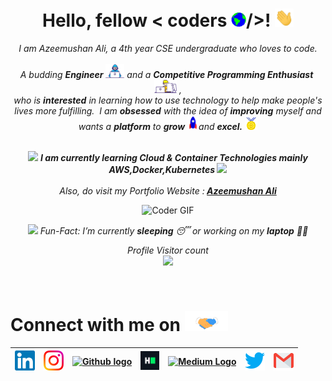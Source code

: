 <h1 align="center"><b>Hello, fellow &lt coders </b><img src="https://github.com/azeemushanali/Portfolio/blob/master/GIF%20Templates/Earth.gif?raw=true" width="24px">/&gt! <img src="https://github.com/azeemushanali/Portfolio/blob/master/GIF%20Templates/Hi.gif?raw=true" width="30px">
<br>

</h1>

<p align="center">
  <em>
    I am Azeemushan Ali, a 4th year CSE undergraduate who loves to code.  <br><br>
    A budding <b>Engineer</b> <img src="https://github.com/azeemushanali/Portfolio/blob/master/GIF%20Templates/Developer.gif?raw=true" width="30px"> and a <b>Competitive Programming Enthusiast</b>&nbsp;<img src="https://github.com/azeemushanali/Portfolio/blob/master/GIF%20Templates/Designer.gif?raw=true" width="36px">&nbsp,<br>who is <b>interested</b> in learning how to use technology to help make people's lives more fulfilling.&nbsp
    I am  <b>obsessed</b>
    with the idea of <b>improving</b> myself and wants a <b>platform</b> to 
    <b>grow</b> <img src="https://github.com/azeemushanali/Portfolio/blob/master/GIF%20Templates/Rocket.gif?raw=true" width="18px">and 
    <b>excel.</b> <img src="https://github.com/azeemushanali/Portfolio/blob/master/GIF%20Templates/Medal.gif?raw=true" width="20px">
  </em>  
<p align="center"> 
  <br>
  <img src="https://media.giphy.com/media/WUlplcMpOCEmTGBtBW/giphy.gif" width="40"/>
  <b>
    <i>I am currently learning Cloud & Container Technologies mainly AWS,Docker,Kubernetes </i></b> 
  <img src="https://media.giphy.com/media/7j2hfyeVcDtf2/giphy.gif" width="50" /> 
  <br><br>
    <i>Also, do visit my Portfolio Website :<b> <a href="http://www.azeemushanali.ml/"><b>Azeemushan Ali</b></a> </i></b>
</p>


<p  align="center"><img src="https://media.giphy.com/media/SWoSkN6DxTszqIKEqv/giphy.gif" alt="Coder GIF" width="500" height="400"> 
  
  <p align="center">
  <em>
<img src="https://media.giphy.com/media/ObNTw8Uzwy6KQ/giphy.gif" width="20px">&nbsp;Fun-Fact:  I’m <i>currently</i> <b>sleeping</b> 😴 or <i>working</i> on my <b>laptop</b> 👨‍💻 </em></p>
  
<p align="center"> 
  <i>Profile Visitor count</i><br>
  <img src="https://profile-counter.glitch.me/abc/count.svg" />
</p>
<!--Contact-Us-->
<br>

# Connect with me on <img src="https://github.com/azeemushanali/Portfolio/blob/master/GIF%20Templates/Handshake.gif" height="32px">

| [<img src="https://raw.githubusercontent.com/azeemushanali/Portfolio/6ff639f7e007f826af2420ed99474c0d3142541a/GIF%20Templates/Linkedin.svg" alt="Linkedin Logo" width="32">](https://www.linkedin.com/in/azeemushan-ali) |  [<img src="https://raw.githubusercontent.com/azeemushanali/Portfolio/6ff639f7e007f826af2420ed99474c0d3142541a/GIF%20Templates/Instagram.svg" alt="instagram logo" width="32">](https://www.instagram.com/azeemushan_ali/)| [<img src="https://cdn.svgporn.com/logos/github-icon.svg" alt="Github logo" width="34">](https://github.com/azeemushanali) | [<img src="https://raw.githubusercontent.com/azeemushanali/Portfolio/master/GIF%20Templates/HackerRank.svg" alt="HackerRank Logo" width="30">](https://www.hackerrank.com/azeemushanali/) | [<img src="https://cdn.svgporn.com/logos/medium.svg" alt="Medium Logo" width="30">](https://medium.com/@azeemushanali/) | [<img src="https://github.com/azeemushanali/Portfolio/blob/master/GIF%20Templates/Twitter.svg" alt="Twitter Logo" width="32">](https://twitter.com/Azeemushan24) | [<img src="https://github.com/azeemushanali/Portfolio/blob/master/GIF%20Templates/Gmail.svg" alt="Gmail logo" height="32">](mailto:azeemushanali@gmail.com)
|:---:|:---:|:---:|:---:|:---:|:---:|:---:|


<br>
<br>


<!--
### Hi there 👋
**azeemushanali/azeemushanali** is a ✨ _special_ ✨ repository because its `README.md` (this file) appears on your GitHub profile.

Here are some ideas to get you started:

- 🔭 I’m currently working on ...
- 🌱 I’m currently learning ...
- 👯 I’m looking to collaborate on ...
- 🤔 I’m looking for help with ...
- 💬 Ask me about ...
- 📫 How to reach me: ...
- 😄 Pronouns: ...
- ⚡ Fun fact: ...
-->
